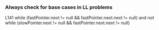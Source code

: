 ### Always check for base cases in LL problems

L141
while (fastPointer.next != null && fastPointer.next.next != null) and not 
while (slowPointer.next != null && fastPointer.next.next != null)
